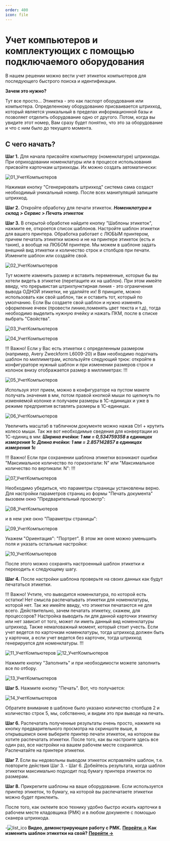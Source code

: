 ```yaml
---
order: 400
icon: file
---
```


# Учет компьютеров и комплектующих с помощью подключаемого оборудования

В нашем решении можно вести учет этикеток компьютеров для последующего быстрого поиска и идентификации.

**Зачем это нужно?**  

Тут все просто... Этикетка - это как паспорт оборудования или компьютера. Определенному оборудованию присваивается штрихкод, который является уникальный в пределах информационной базы и позволяет отделить оборудование одно от другого. Потом, когда вы увидите этот номер, Вам сразу будет понятно, что это за оборудование и что с ним было до текущего момента.

## С чего начать?

**Шаг 1.** Для начала присвойте компьютеру (номенклатуре) штрихкоды. При оприходовании номенклатуры или в процессе использования присвойте карточкам штрихкоды. Их можно создать автоматически:

![01_УчетКомпьютеров](static/01_УчетКомпьютеров.png)

Нажимая кнопку "Сгенерировать штрихкод" система сама создаст необходимый уникальный номер. После всех манипуляций запишите штрихкод.

**Шаг 2.** Откройте обработку для печати этикеток. ***Номенклатура и склад > Сервис > Печать этикеток***

**Шаг 3.** В открытой обработке найдите кнопку "Шаблоны этикеток", нажмите ее, откроется список шаблонов. Настройте шаблон этикетки для вашего принтера. Обработка работает с ЛЮБЫМ принтером, причем печатать этикетки можно и не на принтере этикеток (есть и такие), а вообще на ЛЮБОМ принтере. Мы можем в шаблоне задать внешний вид этикетки и количество строк и столбцов при печати. Измените шаблон или создайте свой.

![02_УчетКомпьютеров](static/02_УчетКомпьютеров.png)

Тут можете изменить размер и вставить переменные, которые бы вы хотели видеть в этикетке (перетащите их на шаблон). При этом имейте ввиду, что прерывистая штрихпунктирная линия - это ограничения вывода ОДНОЙ этикетки, не удаляйте их! В принципе, можно использовать как свой шаблон, так и оставить тот, который по умолчанию. Если Вы создаете свой шаблон и нужно изменять оформление ячеек (провести линию,поменять цвет текста и т.д), тогда необходимо выделить нужную ячейку и нажать ПКМ, после в списке выбрать "Свойства".

![03_УчетКомпьютеров](static/03_УчетКомпьютеров.png)

![04_УчетКомпьютеров](static/04_УчетКомпьютеров.png)

!!!
Важно! Если у Вас есть этикетки с определенным размером (например, Avery Zweckform L6009-20) и Вам необходимо подогнать шаблон по миллиметрам, используйте следующий трюк: откройте в конфигураторе нужный шаблон и при изменении размеров строк и колонок внизу отображается размер в миллиметрах:
!!!

![05_УчетКомпьютеров](static/05_УчетКомпьютеров.png)

Используя этот прием, можно в конфигураторе на пустом макете получать значения в мм, потом правой кнопкой мыши по щелкнуть по изменяемой колонке и получаем размеры в 1С-единицах и уже в режиме предприятия вставлять размеры в 1С-единицах.

![06_УчетКомпьютеров](static/06_УчетКомпьютеров.png)

Увеличить масштаб в табличном документе можно нажав Ctrl + крутить колесо мыши.
Так же вот необходимые сведения для конвертации из 1С-единиц в мм:
***Ширина ячейки: 1 мм = 0,534759358 в единицах измерения 1с***
***Длина ячейки: 1 мм = 2.857142857 в единицах измерения 1с***

!!!
Важно! Если при сохранении шаблона этикетки возникают ошибки "Максимальное количество по горизонтали: N" или "Максимальное количество по вертикали: N":
!!!

![07_УчетКомпьютеров](static/07_УчетКомпьютеров.png)

Необходимо убедиться, что параметры страницы установлены верно. Для настройки параметров страниц из формы "Печать документа" вызовем окно "Предварительный просмотр":

![08_УчетКомпьютеров](static/08_УчетКомпьютеров.png)

и в нем уже окно "Параметры страницы":

![09_УчетКомпьютеров](static/09_УчетКомпьютеров.png)

Укажем "Ориентация": "Портрет". В этом же окне можно уменьшить поля и указать остальные настройки:

![10_УчетКомпьютеров](static/10_УчетКомпьютеров.png)

После этого можно сохранять настроенный шаблон этикетки и переходить к следующему шагу.

**Шаг 4.** После настройки шаблона проверьте на своих данных как будут печататься этикетки.

!!!
Важно! Учтите, что выводится номенклатура, по которой есть остатки! Нет смысла распечатывать этикетки для номенклатуры, которой нет. Так же имейте ввиду, что этикетки печатаются не для всего. Действительно, зачем печатать этикетку, скажем, для процессоров? Настройка выводить ли для данной карточки этикетку или нет зависит от того, может ли иметь данный вид номенклатуры штрихкод. Также немаловажный момент, который стоит учесть. Если учет ведется по карточкам номенклатуры, тогда штрихкод должен быть у карточки, а если учет ведется без карточек, тогда штрихкод генерируется для номенклатуры.
!!!

![11_УчетКомпьютеров](static/11_УчетКомпьютеров.png)
![12_УчетКомпьютеров](static/12_УчетКомпьютеров.png)

Нажмите кнопку "Заполнить" и при необходимости можете заполнить все по отбору.

![13_УчетКомпьютеров](static/13_УчетКомпьютеров.png)

**Шаг 5.** Нажмите кнопку "Печать". Вот, что получается:

![14_УчетКомпьютеров](static/14_УчетКомпьютеров.png)

Обратите внимание в шаблоне было указано количество столбцов 2 и количество строк 5, мы, собственно, и видим это при выводе на печать.

**Шаг 6.** Распечатать полученные результаты очень просто, нажмите на кнопку предварительного просмотра на скриншоте выше, в открывшемся окне выберите принтер печати этикеток, на котором вы хотите распечатать этикетки. После того, как вы настроите здесь все один раз, все настройки на вашем рабочем месте сохранятся. Распечатайте на принтере этикетки.

**Шаг 7.** Если вы недовольны выводом этикеток исправляйте шаблон, т.е. повторите действия Шаг 3. - Шаг 6. Добейтесь результата, когда шаблон этикетки максимально подходит под бумагу принтера этикеток по размерам.

**Шаг 8.** Прикрепите шаблоны на ваше оборудование. Если используется принтер этикеток, то бумагу, на которой вы распечатаете этикетки можно будет приклеить.

После того, как оклеите всю технику удобно быстро искать карточки в рабочем месте кладовщика (РМК) и в любом документе с помощью сканера штрихкода.

-![list_ico](static/list_ico.png)	**Видео, демонстрирующее работу с РМК.** [**Перейти ->**](https://www.youtube.com/watch?v=_pE7t5800jw)	**Как изменить шаблон этикетки на свой?**  [**Перейти ->**](https://softonit.ru/FAQ/courses/?COURSE_ID=1&LESSON_ID=688)


